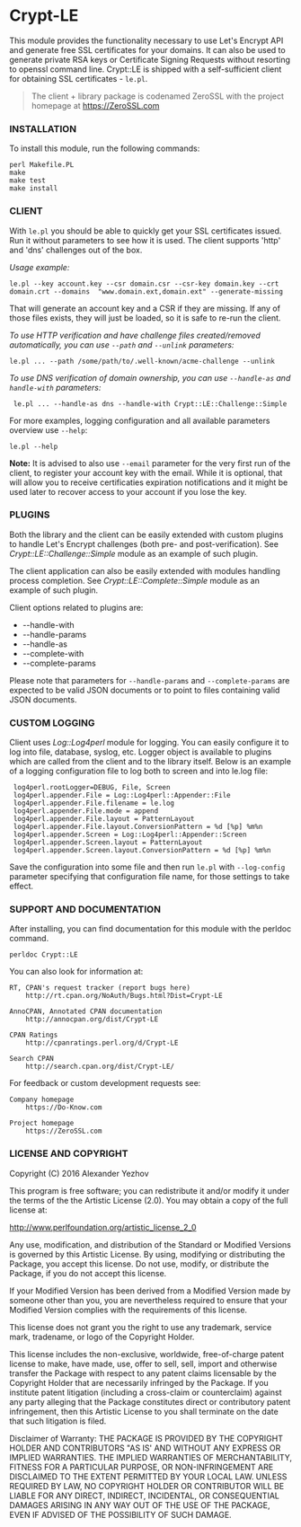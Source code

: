 # Crypt-LE

This module provides the functionality necessary to use Let's Encrypt API and generate free SSL certificates for your domains. It can also be used to generate private RSA keys or Certificate Signing Requests without resorting to openssl command line. Crypt::LE is shipped with a self-sufficient client for obtaining SSL certificates - `le.pl`. 

> The client + library package is codenamed ZeroSSL with the project homepage at https://ZeroSSL.com

### INSTALLATION

To install this module, run the following commands:

	perl Makefile.PL
	make
	make test
	make install

### CLIENT

With `le.pl` you should be able to quickly get your SSL certificates issued. Run it without parameters to see how it is used. The client supports 'http' and 'dns' challenges out of the box.

*_Usage example:_*

    le.pl --key account.key --csr domain.csr --csr-key domain.key --crt domain.crt --domains  "www.domain.ext,domain.ext" --generate-missing

That will generate an account key and a CSR if they are missing. If any of those files exists, they will just be loaded, so it is safe to re-run the client. 

*_To use HTTP verification and have challenge files created/removed automatically, you can use `--path` and `--unlink` parameters:_*

    le.pl ... --path /some/path/to/.well-known/acme-challenge --unlink

*_To use DNS verification of domain ownership, you can use `--handle-as` and `handle-with` parameters:_*

     le.pl ... --handle-as dns --handle-with Crypt::LE::Challenge::Simple

For more examples, logging configuration and all available parameters overview use `--help`:

    le.pl --help

**Note:** It is advised to also use `--email` parameter for the very first run of the client, to register your account key with the email. While it is optional, that will allow you to receive certificaties expiration notifications and it might be used later to recover access to your account if you lose the key.

### PLUGINS

Both the library and the client can be easily extended with custom plugins to handle Let's Encrypt challenges (both pre- and post-verification). See *Crypt::LE::Challenge::Simple* module as an example of such plugin. 

The client application can also be easily extended with modules handling process completion. See *Crypt::LE::Complete::Simple* module as an example of such plugin.

Client options related to plugins are:

 * --handle-with
 * --handle-params
 * --handle-as
 * --complete-with
 * --complete-params

Please note that parameters for `--handle-params` and `--complete-params` are expected to be valid JSON documents or to point to files containing valid JSON documents.

### CUSTOM LOGGING

Client uses *Log::Log4perl* module for logging. You can easily configure it to log into file, database, syslog, etc. Logger object is available to plugins which are called from the client and to the library itself. Below is an example of a logging configuration file to log both to screen and into le.log file:

     log4perl.rootLogger=DEBUG, File, Screen
     log4perl.appender.File = Log::Log4perl::Appender::File
     log4perl.appender.File.filename = le.log
     log4perl.appender.File.mode = append
     log4perl.appender.File.layout = PatternLayout
     log4perl.appender.File.layout.ConversionPattern = %d [%p] %m%n
     log4perl.appender.Screen = Log::Log4perl::Appender::Screen
     log4perl.appender.Screen.layout = PatternLayout
     log4perl.appender.Screen.layout.ConversionPattern = %d [%p] %m%n

Save the configuration into some file and then run `le.pl` with `--log-config` parameter specifying that configuration file name, for those settings to take effect.

### SUPPORT AND DOCUMENTATION

After installing, you can find documentation for this module with the
perldoc command.

    perldoc Crypt::LE

You can also look for information at:

    RT, CPAN's request tracker (report bugs here)
        http://rt.cpan.org/NoAuth/Bugs.html?Dist=Crypt-LE

    AnnoCPAN, Annotated CPAN documentation
        http://annocpan.org/dist/Crypt-LE

    CPAN Ratings
        http://cpanratings.perl.org/d/Crypt-LE

    Search CPAN
        http://search.cpan.org/dist/Crypt-LE/

For feedback or custom development requests see:

    Company homepage
        https://Do-Know.com

    Project homepage
        https://ZeroSSL.com

### LICENSE AND COPYRIGHT

Copyright (C) 2016 Alexander Yezhov

This program is free software; you can redistribute it and/or modify it
under the terms of the the Artistic License (2.0). You may obtain a
copy of the full license at:

http://www.perlfoundation.org/artistic_license_2_0

Any use, modification, and distribution of the Standard or Modified
Versions is governed by this Artistic License. By using, modifying or
distributing the Package, you accept this license. Do not use, modify,
or distribute the Package, if you do not accept this license.

If your Modified Version has been derived from a Modified Version made
by someone other than you, you are nevertheless required to ensure that
your Modified Version complies with the requirements of this license.

This license does not grant you the right to use any trademark, service
mark, tradename, or logo of the Copyright Holder.

This license includes the non-exclusive, worldwide, free-of-charge
patent license to make, have made, use, offer to sell, sell, import and
otherwise transfer the Package with respect to any patent claims
licensable by the Copyright Holder that are necessarily infringed by the
Package. If you institute patent litigation (including a cross-claim or
counterclaim) against any party alleging that the Package constitutes
direct or contributory patent infringement, then this Artistic License
to you shall terminate on the date that such litigation is filed.

Disclaimer of Warranty: THE PACKAGE IS PROVIDED BY THE COPYRIGHT HOLDER
AND CONTRIBUTORS "AS IS' AND WITHOUT ANY EXPRESS OR IMPLIED WARRANTIES.
THE IMPLIED WARRANTIES OF MERCHANTABILITY, FITNESS FOR A PARTICULAR
PURPOSE, OR NON-INFRINGEMENT ARE DISCLAIMED TO THE EXTENT PERMITTED BY
YOUR LOCAL LAW. UNLESS REQUIRED BY LAW, NO COPYRIGHT HOLDER OR
CONTRIBUTOR WILL BE LIABLE FOR ANY DIRECT, INDIRECT, INCIDENTAL, OR
CONSEQUENTIAL DAMAGES ARISING IN ANY WAY OUT OF THE USE OF THE PACKAGE,
EVEN IF ADVISED OF THE POSSIBILITY OF SUCH DAMAGE.
